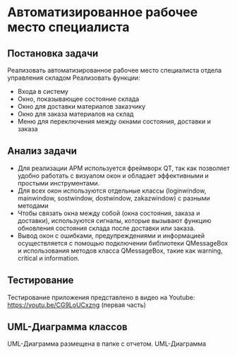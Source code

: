 # Автоматизированное рабочее место специалиста
## Постановка задачи
Реализовать автоматизированное рабочее место специалиста отдела управления складом
Реализовать функции:
- Входа в систему
- Окно, показывающее состояние склада
- Окно для доставки материалов заказчику
- Окно для заказа материалов на склад
- Меню для переключения между окнами состояния, доставки и заказа
## Анализ задачи
- Для реализации АРМ используется фреймворк QT, так как позволяет удобно работать с визуалом окон и обладает эффективными и простыми инструментами.
- Для всех окон используются отдельные классы (loginwindow, mainwindow, sostwindow, dostwindow, zakazwindow) с разными методами
- Чтобы связать окна между собой (окна состояния, заказа и доставки), используются сигналы, которые вызывают функцию обновления состояния склада после доставки или заказа.
- Вывод окон с ошибками, предупреждениями и информацией осуществляется с помощью подключении библиотеки QMessageBox и использования методов класса QMessageBox, такие как warning, critical и information.
## Тестирование
Тестирование приложения представлено в видео на Youtube: https://youtu.be/CG9LoUCxzng (первая часть)
## UML-Диаграмма классов
UML-Диаграмма размещена в папке с отчетом. UML-Диаграмма
